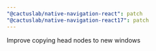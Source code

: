 ```yaml
---
"@cactuslab/native-navigation-react": patch
"@cactuslab/native-navigation-react17": patch
---
```


Improve copying head nodes to new windows
